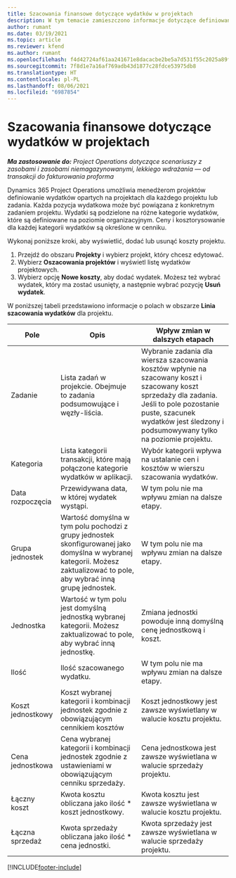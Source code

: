 ```yaml
---
title: Szacowania finansowe dotyczące wydatków w projektach
description: W tym temacie zamieszczono informacje dotyczące definiowania lub szacowania kosztów opartych na projektach.
author: rumant
ms.date: 03/19/2021
ms.topic: article
ms.reviewer: kfend
ms.author: rumant
ms.openlocfilehash: f4d42724af61aa241671e8dacacbe2be5a7d531f55c2025a89ff777ac41e9b67
ms.sourcegitcommit: 7f8d1e7a16af769adb43d1877c28fdce53975db8
ms.translationtype: HT
ms.contentlocale: pl-PL
ms.lasthandoff: 08/06/2021
ms.locfileid: "6987854"
---
```

# <a name="financial-estimates-for-expenses-on-projects"></a>Szacowania finansowe dotyczące wydatków w projektach
_**Ma zastosowanie do:** Project Operations dotyczące scenariuszy z zasobami i zasobami niemagazynowanymi, lekkiego wdrażania — od transakcji do fakturowania proforma_

Dynamics 365 Project Operations umożliwia menedżerom projektów definiowanie wydatków opartych na projektach dla każdego projektu lub zadania. Każda pozycja wydatkowa może być powiązana z konkretnym zadaniem projektu. Wydatki są podzielone na różne kategorie wydatków, które są definiowane na poziomie organizacyjnym. Ceny i kosztorysowanie dla każdej kategorii wydatków są określone w cenniku. 

Wykonaj poniższe kroki, aby wyświetlić, dodać lub usunąć koszty projektu.

1. Przejdź do obszaru **Projekty** i wybierz projekt, który chcesz edytować.
2. Wybierz **Oszacowania projektów** i wyświetl listę wydatków projektowych.
3. Wybierz opcję **Nowe koszty**, aby dodać wydatek. Możesz też wybrać wydatek, który ma zostać usunięty, a następnie wybrać pozycję **Usuń wydatek**.

W poniższej tabeli przedstawiono informacje o polach w obszarze **Linia szacowania wydatków** dla projektu. 

| **Pole** | **Opis** | **Wpływ zmian w dalszych etapach** |
| --- | --- | --- |
| Zadanie | Lista zadań w projekcie. Obejmuje to zadania podsumowujące i węzły-liścia. | Wybranie zadania dla wiersza szacowania kosztów wpłynie na szacowany koszt i szacowany koszt sprzedaży dla zadania. Jeśli to pole pozostanie puste, szacunek wydatków jest śledzony i podsumowywany tylko na poziomie projektu. |
| Kategoria | Lista kategorii transakcji, które mają połączone kategorie wydatków w aplikacji. | Wybór kategorii wpływa na ustalanie cen i kosztów w wierszu szacowania wydatków. |
| Data rozpoczęcia | Przewidywana data, w której wydatek wystąpi. | W tym polu nie ma wpływu zmian na dalsze etapy. |
| Grupa jednostek | Wartość domyślna w tym polu pochodzi z grupy jednostek skonfigurowanej jako domyślna w wybranej kategorii. Możesz zaktualizować to pole, aby wybrać inną grupę jednostek. | W tym polu nie ma wpływu zmian na dalsze etapy. |
| Jednostka | Wartość w tym polu jest domyślną jednostką wybranej kategorii. Możesz zaktualizować to pole, aby wybrać inną jednostkę. | Zmiana jednostki powoduje inną domyślną cenę jednostkową i koszt. |
| Ilość | Ilość szacowanego wydatku. | W tym polu nie ma wpływu zmian na dalsze etapy. |
| Koszt jednostkowy | Koszt wybranej kategorii i kombinacji jednostek zgodnie z obowiązującym cennikiem kosztów | Koszt jednostkowy jest zawsze wyświetlany w walucie kosztu projektu. |
| Cena jednostkowa | Cena wybranej kategorii i kombinacji jednostek zgodnie z ustawieniami w obowiązującym cenniku sprzedaży. | Cena jednostkowa jest zawsze wyświetlana w walucie sprzedaży projektu. |
| Łączny koszt | Kwota kosztu obliczana jako ilość \* koszt jednostkowy.| Kwota kosztu jest zawsze wyświetlana w walucie kosztu projektu. |
| Łączna sprzedaż | Kwota sprzedaży obliczana jako ilość \* cena jednostki. | Kwota sprzedaży jest zawsze wyświetlana w walucie sprzedaży projektu. |


[!INCLUDE[footer-include](../includes/footer-banner.md)]
